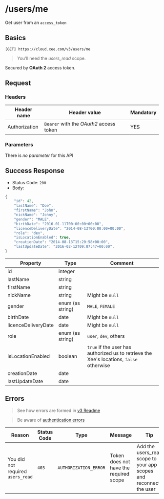 # /users/me

Get user from an `access_token`

## Basics

`[GET] https://cloud.xee.com/v3/users/me`

> You'll need the *users_read* scope.

Secured by **OAuth 2** access token.

## Request

### Headers

|Header name|Header value|Mandatory|
|---|---|---|
|Authorization|`Bearer` with the *OAuth2* access token|YES|

### Parameters

There is *no parameter* for this API

## Success Response

- Status Code: `200`
- Body:

```javascript 
{
    "id": 42,
    "lastName": "Doe",
    "firstName": "John",
    "nickName": "Johny",
    "gender": "MALE",
    "birthDate": "2016-01-11T00:00:00+00:00",
    "licenceDeliveryDate": "2014-08-13T00:00:00+00:00",
    "role": "dev",
    "isLocationEnabled": true,
    "creationDate": "2014-08-13T15:20:58+00:00",
    "lastUpdateDate": "2016-02-12T09:07:47+00:00",
}
```

|Property|Type|Comment|
|---|---|---|
|id|integer||
|lastName|string||
|firstName|string||
|nickName|string|Might be `null`|
|gender|enum (as string)|`MALE`, `FEMALE`|
|birthDate|date|Might be `null`|
|licenceDeliveryDate|date|Might be `null`|
|role|enum (as string)|`user`, `dev`, others|
|isLocationEnabled|boolean|`true` if the user has authorized us to retrieve the Xee's locations, `false` otherwise|
|creationDate|date||
| lastUpdateDate|date||

## Errors

> See how errors are formed in [v3 Readme](../README.md)

> Be aware of [authentication errors](../auth/README.md)

|Reason|Status Code|Type|Message|Tip|
|---|---|---|---|---|
|You did not required `users_read`|`403`|`AUTHORIZATION_ERROR`|Token does not have the required scope|Add the users_read scope to your app scopes and reconnect the user|